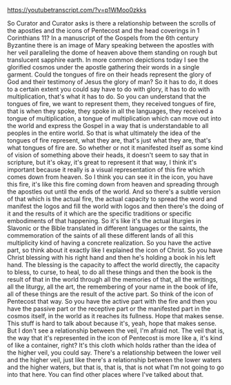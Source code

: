 https://youtubetranscript.com/?v=p1WMoo0zkks

 So Curator and Curator asks is there a relationship between the scrolls of the apostles and the icons of Pentecost and the head coverings in 1 Corinthians 11? In a manuscript of the Gospels from the 6th century Byzantine there is an image of Mary speaking between the apostles with her veil paralleling the dome of heaven above them standing on rough but translucent sapphire earth. In more common depictions today I see the glorified cosmos under the apostle gathering their words in a single garment. Could the tongues of fire on their heads represent the glory of God and their testimony of Jesus the glory of man? So it has to do, it does to a certain extent you could say have to do with glory, it has to do with multiplication, that's what it has to do. So you can understand that the tongues of fire, we want to represent them, they received tongues of fire, that is when they spoke, they spoke in all the languages, they received a tongue of multiplication, a tongue of multiplication which can move out into the world and express the Gospel in a way that is understandable to all peoples in the entire world. So that is what ultimately the idea of the tongues of fire represent, what they are, that's just what they are, that's what tongues of fire are. So whether or not it manifested itself as some kind of vision of something above their heads, it doesn't seem to say that in scripture, but it's okay, it's great to represent it that way, I think it's important because it really is a visual representation of this fire which comes down from heaven. So I think you can see it in the icon, you have this fire, it's like this fire coming down from heaven and spreading through the apostles out until the ends of the world. And so there's a subtle version of that which is the actual fire, the actual capacity to spread the word and manifest the logos and fill the world with logos and then there's the doing of it and the results of it which are the specific traditions or specific embodiments of that happening. So it's like it's the actual liturgies in Slavonic or the Bible translated in different languages or the saints, the commemoration of the saints of all these different lands of all this multiplicity kind of having a concrete realization. So you have the active part, so think about it exactly like I explained the icon of Christ. So you have Christ blessing with his right hand and then he's holding a book in his left hand. The blessing is the capacity to affect the world directly, the capacity to bless, to curse, to heal, to do all these things and then the book is the result of that in the world through all the memories of that, all the writings, all the liturgy, all the art, the remembering of your name in the book of life, all of these things are the result of the active part. So think of the icon of Pentecost that way. So you have the active part with the fire and then you have the passive part or the receptive part or the manifested part in the cosmos itself, in the world as it reaches its fullness. Hope that makes sense. This stuff is hard to talk about because it's, yeah, hope that makes sense. But I don't see a relationship between the veil, I'm afraid not. The veil that is, the way that it's represented in the icon of Pentecost is more like a, it's kind of like a container, right? It's this cloth which holds rather than the idea of the higher veil, you could say. There's a relationship between the lower veil and the higher veil, just like there's a relationship between the lower waters and the higher waters, but that is, that is, that is not what I'm not going to go into that here. You can find other places where I've talked about that.